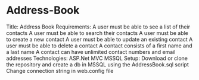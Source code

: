 # Address-Book
Title: Address Book Requirements:     A user must be able to see a list of their contacts     A user must be able to search their contacts     A user must be able to create a new contact     A user must be able to update an existing contact     A user must be able to delete a contact     A contact consists of a first name and a last name     A contact can have unlimited contact numbers and email addresses  Technologies: ASP.Net MVC MSSQL  Setup: Download or clone the repository and create a db in MSSQL using the AddressBook.sql script Change connection string in web.config file
